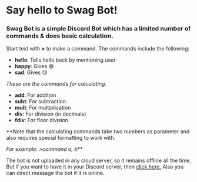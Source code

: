 # Say hello to Swag Bot!
### Swag Bot is a simple Discord Bot which has a limited number of commands & does basic calculation.


Start text with **>** to make a command. The commands include the following:

- **hello**: Tells hello back by mentioning user
- **happy**: Gives :smile:
- **sad**: Gives :cry:

*These are the commands for calculating.*

- **add**: For addition
- **subt**: For subtraction
- **mult**: For multiplication
- **div**: For division (in decimals)
- **fdiv**: For floor division

**Note that the calculating commands take two numbers as parameter and also requires special formatting to work with.

_For example: >command a, b_**

The bot is not uploaded in any cloud server, so it remains offline all the time.
But if you want to have it in your Discord server, then [click here.](https://discord.com/api/oauth2/authorize?client_id=851749192548483113&permissions=1073753152&scope=bot)
Also you can direct message the bot if it is online.
